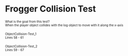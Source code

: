 # Frogger Collision Test
<font size="1">What is the goal from this test?</font><br />
<font size="1">When the player object collides with the log object to move with it along the x-axis</font><br />
<br />
<font size="1">ObjectCollision-Test_1</font><br />
<font size="1">Lines 58 - 61</font><br />
<br />
<font size="1">ObjectCollision-Test_2</font><br />
<font size="1">Lines 59 - 67</font>
